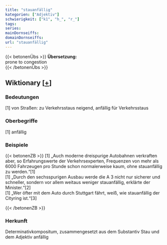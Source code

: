 ```yaml
---
title: "stauanfällig"
kategorien: ["Adjektiv"]
schwierigkeit: ["k1", "h_", "r_"]
tags:
series:
mainDornseiffs:
domainDornseiffs:
url: "stauanfällig"
---
```


{{< betonenÜbs >}}
**Übersetzung:**  
prone to congestion  
{{< /betonenÜbs >}}

## Wiktionary [[+](https://de.wiktionary.org/wiki/stauanfällig)]

### Bedeutungen
[1] von Straßen: zu Verkehrsstaus neigend, anfällig für Verkehrsstaus  

### Oberbegriffe
[1] anfällig  

### Beispiele
{{< betonenZB >}}
[1] „Auch moderne dreispurige Autobahnen verkraften aber, so Erfahrungswerte der Verkehrsexperten, Frequenzen von mehr als 6000 Fahrzeugen pro Stunde schon normalerweise kaum, ohne stauanfällig zu werden.“[1]  
[1] „Durch den sechsspurigen Ausbau werde die A 3 nicht nur sicherer und schneller, sondern vor allem weitaus weniger stauanfällig, erklärte der Minister.“[2]  
[1] „Wer öfter mit dem Auto durch Stuttgart fährt, weiß, wie stauanfällig der Cityring ist.“[3]  

{{< /betonenZB >}}
### Herkunft
Determinativkompositum, zusammengesetzt aus dem Substantiv Stau und dem Adjektiv anfällig  



